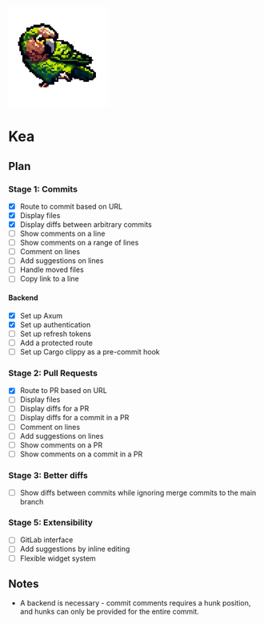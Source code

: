 <img src="./public/kea.png" width="200" height="200" alt="Kea logo">

# Kea

## Plan

### Stage 1: Commits

- [x] Route to commit based on URL
- [x] Display files
- [x] Display diffs between arbitrary commits
- [ ] Show comments on a line
- [ ] Show comments on a range of lines
- [ ] Comment on lines
- [ ] Add suggestions on lines
- [ ] Handle moved files
- [ ] Copy link to a line

#### Backend

- [x] Set up Axum
- [x] Set up authentication
- [ ] Set up refresh tokens
- [ ] Add a protected route
- [ ] Set up Cargo clippy as a pre-commit hook

### Stage 2: Pull Requests

- [x] Route to PR based on URL
- [ ] Display files
- [ ] Display diffs for a PR
- [ ] Display diffs for a commit in a PR
- [ ] Comment on lines
- [ ] Add suggestions on lines
- [ ] Show comments on a PR
- [ ] Show comments on a commit in a PR

### Stage 3: Better diffs

- [ ] Show diffs between commits while ignoring merge commits to the main branch

### Stage 5: Extensibility

- [ ] GitLab interface
- [ ] Add suggestions by inline editing
- [ ] Flexible widget system

## Notes

- A backend is necessary - commit comments requires a hunk position, and hunks can only be provided for the entire commit.
